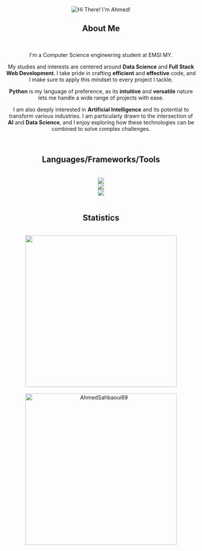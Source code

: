 <div align="center">
  
  <div align="center">
    <img src="https://readme-typing-svg.herokuapp.com?font=Honk&size=35&pause=1000&color=A52A2A&center=true&vCenter=true&random=false&width=700&height=70&lines=Hi+There!;I'm+Ahmed!" alt="Hi There! I'm Ahmed!" />
  </div>
  
  <h2>About Me</h2>
  
  <br/> 
  
  <p>I'm a Computer Science engineering student at EMSI MY.</p>
  <p>My studies and interests are centered around <strong>Data Science</strong> and <strong>Full Stack Web Development</strong>. I take pride in crafting <strong>efficient</strong> and <strong>effective</strong> code, and I make sure to apply this mindset to every project I tackle.</p>
 <p><strong>Python</strong> is my language of preference, as its <strong>intuitive</strong> and <strong>versatile</strong> nature lets me handle a wide range of projects with ease.</p>
  <p>I am also deeply interested in <strong>Artificial Intelligence</strong> and its potential to transform various industries. I am particularly drawn to the intersection of <strong>AI</strong> and <strong>Data Science</strong>, and I enjoy exploring how these technologies can be combined to solve complex challenges.</p>
    <br/> 
</div>

<h2 align="center">Languages/Frameworks/Tools</h2>

<br/>

<div align="center">
    <img src="https://skillicons.dev/icons?i=cpp,python,django,flask,java,spring,react,javascript,typescript,html,css" /><br>
      <img src="https://skillicons.dev/icons?i=selenium,anaconda,vue,tailwind,bootstrap,sklearn,tensorflow,dart,flutter,androidstudio,idea"/><br>
    <img src="https://skillicons.dev/icons?i=vscode,php,dotnet,git,docker,bash,mysql,postgres,mongodb,nodejs,npm" /><br>
</div>

<br/>

<h2 align="center">Statistics</h2>

<br/>

<div align="center">
  <img width="400" src="https://github-readme-streak-stats.herokuapp.com/?user=AhmedSahbaoui69&theme=dark"/>
</br><br/>
  <img width="400" src="https://github-readme-stats.vercel.app/api/top-langs/?username=AhmedSahbaoui69&layout=compact&count_private=true&hide=HTML,CSS&theme=dark" alt="AhmedSahbaoui69" />

</br>

</div>
